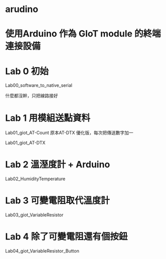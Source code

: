 # arudino
# 使用Arduino 作為 GIoT module 的終端連接設備
# Lab 0 初始
Lab00_software_to_native_serial

什麼都沒幹，只把線路接好 

# Lab 1 用模組送點資料
Lab01_giot_AT-Count 原本AT-DTX 優化版，每次把傳送數字加一

Lab01_giot_AT-DTX
# Lab 2 溫溼度計 + Arduino

Lab02_HumidityTemperature
# Lab 3 可變電阻取代溫度計

Lab03_giot_VariableResistor
# Lab 4 除了可變電阻還有個按鈕

Lab04_giot_VariableResistor_Button

